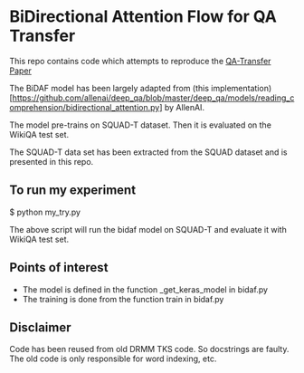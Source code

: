 # BiDirectional Attention Flow for QA Transfer

This repo contains code which attempts to reproduce the [QA-Transfer Paper](http://aclweb.org/anthology/P17-2081)

The BiDAF model has been largely adapted from (this implementation)[https://github.com/allenai/deep_qa/blob/master/deep_qa/models/reading_comprehension/bidirectional_attention.py] by AllenAI.

The model pre-trains on SQUAD-T dataset. Then it is evaluated on the WikiQA test set.

The SQUAD-T data set has been extracted from the SQUAD dataset and is presented in this repo.

## To run my experiment
$ python my_try.py

The above script will run the bidaf model on SQUAD-T and evaluate it with WikiQA test set.


## Points of interest

- The model is defined in the function _get_keras_model in bidaf.py
- The training is done from the function train in bidaf.py


## Disclaimer
Code has been reused from old DRMM TKS code. So docstrings are faulty. The old code is only responsible for word indexing, etc.